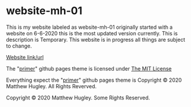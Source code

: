 # website-mh-01
This is my website labeled as website-mh-01 originally started with a website on 6-6-2020 this is the most updated version currently. This is description is Temporary. This website is in progress all things are subject to change.

[Website link/url](https://mhmatthewhugley.github.io/website-mh-01/)

The "[primer](https://github.com/pages-themes/primer)" github pages theme is licensed under [The MIT License](LICENSE-primer.md)

Everything expect the "[primer](https://github.com/pages-themes/primer)" github pages theme is Copyright © 2020 Matthew Hugley. All Rights Reverved.

Copyright © 2020 Matthew Hugley. Some Rights Reserved.
